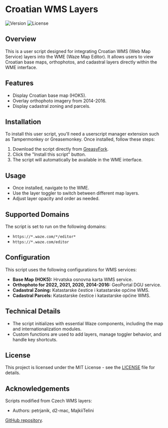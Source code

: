 # Croatian WMS Layers

![Version](https://img.shields.io/badge/version-2024.12.04.01-blue)
![License](https://img.shields.io/badge/license-MIT-green)

## Overview

This is a user script designed for integrating Croatian WMS (Web Map Service) layers into the WME (Waze Map Editor). It allows users to view Croatian base maps, orthophotos, and cadastral layers directly within the WME interface.

## Features

- Display Croatian base map (HOK5).
- Overlay orthophoto imagery from 2014-2016.
- Display cadastral zoning and parcels.

## Installation

To install this user script, you'll need a userscript manager extension such as Tampermonkey or Greasemonkey. Once installed, follow these steps:

1. Download the script directly from [GreasyFork](https://greasyfork.org/en/users/1366579-js55ct).
2. Click the "Install this script" button.
3. The script will automatically be available in the WME interface.

## Usage

- Once installed, navigate to the WME.
- Use the layer toggler to switch between different map layers.
- Adjust layer opacity and order as needed.

## Supported Domains

The script is set to run on the following domains:
- `https://*.waze.com/*/editor*`
- `https://*.waze.com/editor`

## Configuration

This script uses the following configurations for WMS services:

- **Base Map (HOK5):** Hrvatska osnovna karta WMS service.
- **Orthophoto for 2022, 2021, 2020, 2014-2016:** GeoPortal DGU service.
- **Cadastral Zoning:** Katastarske čestice i katastarske općine WMS.
- **Cadastral Parcels:** Katastarske čestice i katastarske općine WMS.

## Technical Details

- The script initializes with essential Waze components, including the map and internationalization modules.
- Custom functions are used to add layers, manage toggler behavior, and handle key shortcuts.

## License

This project is licensed under the MIT License - see the [LICENSE](LICENSE) file for details.

## Acknowledgements

Scripts modified from Czech WMS layers:
- Authors: petrjanik, d2-mac, MajkiiTelini

[GitHub repository](https://github.com/JS55CT/WME-Croatian-WMS-Map).